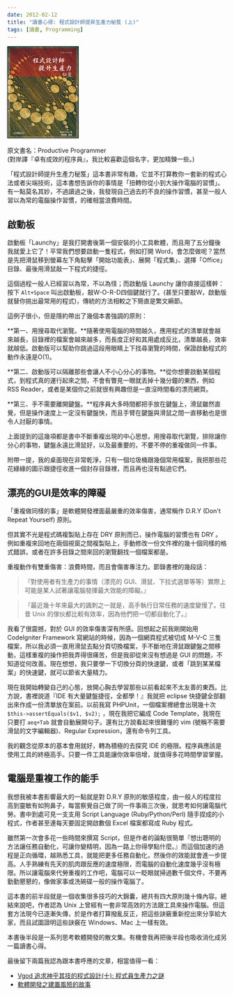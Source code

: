 ```yaml
---
date: 2012-02-12
title: "讀書心得: 程式設計師提昇生產力秘笈 (上)"
tags: [讀書, Programming]
---
```


![](/img/book/the-productive-programmer.jpg#left)

原文書名：Productive Programmer
<br>(對岸譯『卓有成效的程序員』，我比較喜歡這個名字，更加精鍊一些。)

「程式設計師提升生產力秘笈」這本書非常有趣，它並不打算教你一套新的程式心法或者尖端技術，這本書想告訴你的事情是「扭轉你從小到大操作電腦的習慣」。有一點莫名其妙，不過讀過之後，我發現自己過去的不良的操作習慣，甚至一般人習以為常的電腦操作習慣，的確相當浪費時間。

## 啟動板

啟動板「Launchy」是我打開書後第一個安裝的小工具軟體，而且用了五分鐘後我就愛上它了！平常我們想要啟動一隻程式，例如打開 Word，會怎麼做呢？當然是先把滑鼠移到螢幕左下角點擊「開始功能表」、展開「程式集」、選擇「Office」目錄、最後用滑鼠敲一下程式的捷徑。

這個過程一般人已經習以為常，不以為怪；而啟動版 Launchy 讓你直接這樣幹：按下 `Alt+Space` 叫出啟動板，敲W-O-R-D四個鍵就行了。(甚至只要敲W，啟動版就替你挑出最常用的程式)，傳統的方法相較之下簡直是繁文縟節。

這例子很小，但是隱約帶出了幾個本書強調的原則：

**第一、用搜尋取代瀏覽。**隨著使用電腦的時間越久，應用程式的清單就會越來越長，目錄裡的檔案會越來越多，而長度正好和其用處成反比，清單越長，效率就越低。啟動版可以幫助你跳過這段用眼睛上下找尋瀏覽的時間，保證啟動程式的動作永遠是O(1)。

**第二、啟動版可以隔離那些會讓人不小心分心的事物。**從你想要啟動某個程式，到程式真的運行起來之間，不會有瞥見一眼就丟掉十幾分鐘的東西，例如 RSS Reader，或者是某個你之前就很有興趣但是一直沒時間看的漂亮網頁。

**第三、手不需要離開鍵盤。**程序員大多時間都把手放在鍵盤上，滑鼠雖然直覺，但是操作速度上一定沒有鍵盤快，而且手臂在鍵盤與滑鼠之間一直移動也是很令人討厭的事情。

上面提到的這幾項都是書中不斷重複出現的中心思想，用搜尋取代瀏覽，排除讓你分心的事物，鍵盤永遠比滑鼠好，以及最重要的，不要不停的重複做同一件事。

附帶一提，我的桌面現在非常乾淨，只有一個垃圾桶跟幾個常用檔案，我把那些花花綠綠的圖示跟捷徑收進一個封存目錄裡，而且再也沒有點過它們。

## 漂亮的GUI是效率的障礙

「重複做同樣的事」是軟體開發裡面最嚴重的效率傷害，通常稱作 D.R.Y (Don't Repeat Yourself) 原則。

但其實不光是程式碼複製貼上存在 DRY 原則而已，操作電腦的習慣也有 DRY 。例如重複來回地在兩個視窗之間複製貼上，手動修改一份文件裡的幾十個同樣的格式錯誤，或者在許多目錄之間來回的瀏覽翻找一個檔案都是。

重複動作有雙重傷害：浪費時間，而且會傷害專注力。節錄書裡的幾段話：

>『對使用者有生產力的事情（漂亮的 GUI、滑鼠、下拉式選單等等）實際上可能是某人試著讓電腦發揮最大效能的障礙。』

>『最近幾十年來最大的諷刺之一就是，高手執行日常任務的速度變慢了。往昔 Unix 的傢伙都比較有效率，因為他們把一切都自動化了。』

我看了很震撼，對於 GUI 的效率傷害深有所感。回想起之前我剛開始用 CodeIgniter Framework 寫網站的時候，因為一個網頁程式被切成 M-V-C 三隻檔案，所以我必須一直用滑鼠去點分頁切換檔案，手不斷地在滑鼠跟鍵盤之間移動，這樣重複的操作把我弄得很痛苦，但是我卻從來沒有想過是 GUI 的問題，不知道從何改善。現在想想，我只要學一下切換分頁的快速鍵，或者「跳到某某檔案」的快速鍵，就可以節省大量精力。

現在我開始轉變自己的心態，放開心胸去學習那些以前看起來不太友善的東西。比方說，書裡說道『IDE 有大量鍵盤捷徑，全都學！』我就把 eclipse 快捷鍵全部翻出來作成一份清單放在案前。以前我寫 PHPUnit，一個檔案裡總會出現幾十次 `$this->assertEquals($v1, $v2);` ，現在我把它編成 Code Template，我現在只要打 `aeq+Tab` 就會自動展開句子。還有比方說看起來很難懂的 vim (號稱不需要滑鼠的文字編輯器)、Regular Expression，還有命令列工具。

我的觀念從原本的基本會用就好，轉為積極的去探究 IDE 的極限。程序員應該是使用工具的終極高手。只要一件工具能讓你效率倍增，就值得多花時間學習掌握。

## 電腦是重複工作的能手

我想我被本書影響最大的一點就是對 D.R.Y 原則的敏感程度，由一般人的程度拉高到靈敏有如狗鼻子，每當察覺自己做了同一件事兩三次後，就思考如何讓電腦代勞。書中到處可見一支支用 Script Language (Ruby/Python/Perl) 隨手捏成的小程式，作者甚至連每天要固定開啟數個 Excel 檔案都寫成 Ruby 程式。

雖然第一次會多花一些時間來撰寫 Script，但是作者的論點很簡單『想出聰明的方法讓任務自動化，可讓你變精明，因為一路上你得學點什麼。』而這個加速的過程是正向循環，越熟悉工具，就能把更多任務自動化，然後你的效能就會進一步提高。人手熟練有先天的肌肉跟反應的速度極限，而電腦的自動化速度幾乎沒有極限。所以讓電腦來代勞重複的工作吧，電腦可以一眨眼就掃過數千個文件，不要再勤勤懇懇的，像做家事或洗碗碟一般的操作電腦了。

這本書的前半段就是一個收集很多技巧的大錦囊，總共有四大原則幾十條內容。總結來說吧，作者認為 Unix 上曾經有一套非常高效的方法跟工具來操作電腦。但這套方法現今已逐漸失傳，於是作者打算撥亂反正，把這些訣竅重新挖出來分享給大家，而且試圖證明這些訣竅在 Windows、Mac 上一樣有效。

本書後半段是一系列思考軟體開發的散文集。有機會我再把後半段也吸收消化成另一篇讀書心得。

最後留下兩篇我認為跟本書呼應的文章，相當值得一看：

- [Vgod 追求神乎其技的程式設計(十): 程式員生產力之謎](http://blog.vgod.tw/2009/12/18/divine-code-10/)
- [軟體開發之建置風險的故事](http://blog.roodo.com/rocksaying/archives/11157957.html)



